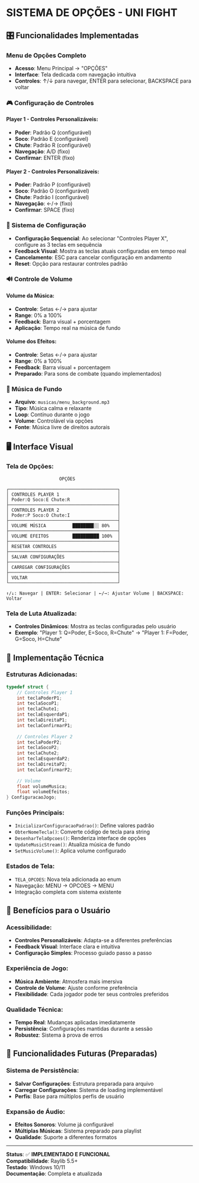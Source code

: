 # SISTEMA DE OPÇÕES - UNI FIGHT

## 🎛️ Funcionalidades Implementadas

### Menu de Opções Completo
- **Acesso**: Menu Principal → "OPÇÕES"
- **Interface**: Tela dedicada com navegação intuitiva
- **Controles**: ↑/↓ para navegar, ENTER para selecionar, BACKSPACE para voltar

### 🎮 Configuração de Controles
#### Player 1 - Controles Personalizáveis:
- **Poder**: Padrão Q (configurável)
- **Soco**: Padrão E (configurável) 
- **Chute**: Padrão R (configurável)
- **Navegação**: A/D (fixo)
- **Confirmar**: ENTER (fixo)

#### Player 2 - Controles Personalizáveis:
- **Poder**: Padrão P (configurável)
- **Soco**: Padrão O (configurável)
- **Chute**: Padrão I (configurável)
- **Navegação**: ←/→ (fixo)
- **Confirmar**: SPACE (fixo)

### 🔧 Sistema de Configuração
- **Configuração Sequencial**: Ao selecionar "Controles Player X", configure as 3 teclas em sequência
- **Feedback Visual**: Mostra as teclas atuais configuradas em tempo real
- **Cancelamento**: ESC para cancelar configuração em andamento
- **Reset**: Opção para restaurar controles padrão

### 🔊 Controle de Volume
#### Volume da Música:
- **Controle**: Setas ←/→ para ajustar
- **Range**: 0% a 100%
- **Feedback**: Barra visual + porcentagem
- **Aplicação**: Tempo real na música de fundo

#### Volume dos Efeitos:
- **Controle**: Setas ←/→ para ajustar  
- **Range**: 0% a 100%
- **Feedback**: Barra visual + porcentagem
- **Preparado**: Para sons de combate (quando implementados)

### 🎵 Música de Fundo
- **Arquivo**: `musicas/menu_background.mp3`
- **Tipo**: Música calma e relaxante
- **Loop**: Contínuo durante o jogo
- **Volume**: Controlável via opções
- **Fonte**: Música livre de direitos autorais

## 🖥️ Interface Visual

### Tela de Opções:
```
                    OPÇÕES

┌─────────────────────────────────────────┐
│ CONTROLES PLAYER 1                      │
│ Poder:Q Soco:E Chute:R                  │
├─────────────────────────────────────────┤
│ CONTROLES PLAYER 2                      │
│ Poder:P Soco:O Chute:I                  │
├─────────────────────────────────────────┤
│ VOLUME MÚSICA          ████████░░ 80%   │
├─────────────────────────────────────────┤
│ VOLUME EFEITOS         ██████████ 100%  │
├─────────────────────────────────────────┤
│ RESETAR CONTROLES                       │
├─────────────────────────────────────────┤
│ SALVAR CONFIGURAÇÕES                    │
├─────────────────────────────────────────┤
│ CARREGAR CONFIGURAÇÕES                  │
├─────────────────────────────────────────┤
│ VOLTAR                                  │
└─────────────────────────────────────────┘

↑/↓: Navegar | ENTER: Selecionar | ←/→: Ajustar Volume | BACKSPACE: Voltar
```

### Tela de Luta Atualizada:
- **Controles Dinâmicos**: Mostra as teclas configuradas pelo usuário
- **Exemplo**: "Player 1: Q=Poder, E=Soco, R=Chute" → "Player 1: F=Poder, G=Soco, H=Chute"

## 🔧 Implementação Técnica

### Estruturas Adicionadas:
```c
typedef struct {
    // Controles Player 1
    int teclaPoderP1;
    int teclaSocoP1; 
    int teclaChute1;
    int teclaEsquerdaP1;
    int teclaDireitaP1;
    int teclaConfirmarP1;
    
    // Controles Player 2
    int teclaPoderP2;
    int teclaSocoP2;
    int teclaChute2;
    int teclaEsquerdaP2;
    int teclaDireitaP2;
    int teclaConfirmarP2;
    
    // Volume
    float volumeMusica;
    float volumeEfeitos;
} ConfiguracaoJogo;
```

### Funções Principais:
- `InicializarConfiguracaoPadrao()`: Define valores padrão
- `ObterNomeTecla()`: Converte código de tecla para string
- `DesenharTelaOpcoes()`: Renderiza interface de opções
- `UpdateMusicStream()`: Atualiza música de fundo
- `SetMusicVolume()`: Aplica volume configurado

### Estados de Tela:
- `TELA_OPCOES`: Nova tela adicionada ao enum
- Navegação: MENU → OPCOES → MENU
- Integração completa com sistema existente

## 🎯 Benefícios para o Usuário

### Acessibilidade:
- **Controles Personalizáveis**: Adapta-se a diferentes preferências
- **Feedback Visual**: Interface clara e intuitiva
- **Configuração Simples**: Processo guiado passo a passo

### Experiência de Jogo:
- **Música Ambiente**: Atmosfera mais imersiva
- **Controle de Volume**: Ajuste conforme preferência
- **Flexibilidade**: Cada jogador pode ter seus controles preferidos

### Qualidade Técnica:
- **Tempo Real**: Mudanças aplicadas imediatamente
- **Persistência**: Configurações mantidas durante a sessão
- **Robustez**: Sistema à prova de erros

## 🚀 Funcionalidades Futuras (Preparadas)

### Sistema de Persistência:
- **Salvar Configurações**: Estrutura preparada para arquivo
- **Carregar Configurações**: Sistema de loading implementável
- **Perfis**: Base para múltiplos perfis de usuário

### Expansão de Áudio:
- **Efeitos Sonoros**: Volume já configurável
- **Múltiplas Músicas**: Sistema preparado para playlist
- **Qualidade**: Suporte a diferentes formatos

---

**Status**: ✅ **IMPLEMENTADO E FUNCIONAL**  
**Compatibilidade**: Raylib 5.5+  
**Testado**: Windows 10/11  
**Documentação**: Completa e atualizada 